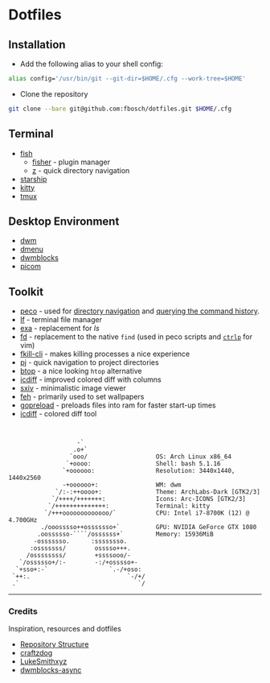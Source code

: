 # Dotfiles

## Installation

- Add the following alias to your shell config:

```sh
alias config='/usr/bin/git --git-dir=$HOME/.cfg --work-tree=$HOME'
```

- Clone the repository

```sh
git clone --bare git@github.com:fbosch/dotfiles.git $HOME/.cfg
```

## Terminal

- [fish](https://fishshell.com/)
  - [fisher](https://github.com/jorgebucaran/fisher) - plugin manager
  - [z](https://github.com/jethrokuan/z) - quick directory navigation
- [starship](https://starship.rs/)
- [kitty](https://sw.kovidgoyal.net/kitty/)
- [tmux](https://github.com/tmux/tmux)

## Desktop Environment

- [dwm](https://github.com/fbosch/dwm)
- [dmenu](https://github.com/fbosch/dmenu)
- [dwmblocks](https://github.com/fbosch/dwmblocks)
- [picom](https://wiki.archlinux.org/title/Picom)

## Toolkit

- [peco](https://github.com/peco/peco) - used for [directory navigation](/.config/fish/functions/peco_change_directory.fish) and [querying the command history](/.config/fish/functions/peco_select_history.fish).
- [lf](https://github.com/gokcehan/lf) - terminal file manager
- [exa](https://github.com/ogham/exa) - replacement for _ls_
- [fd](https://github.com/sharkdp/fd) - replacement to the native `find` (used in peco scripts and [`ctrlp`](https://github.com/kien/ctrlp.vim#basic-options=) for vim)
- [fkill-cli](https://github.com/sindresorhus/fkill-cli) - makes killing processes a nice experience
- [pj](https://github.com/oh-my-fish/plugin-pj) - quick navigation to project directories
- [btop](https://github.com/aristocratos/btop) - a nice looking `htop` alternative
- [icdiff](https://github.com/jeffkaufman/icdiff) - improved colored diff with columns
- [sxiv](https://wiki.archlinux.org/title/Sxiv) - minimalistic image viewer
- [feh](https://wiki.archlinux.org/title/feh) - primarily used to set wallpapers
- [gopreload](https://wiki.archlinux.org/title/Preload) - preloads files into ram for faster start-up times
- [icdiff](https://github.com/jeffkaufman/icdiff) - colored diff tool

`````


                   -`
                  .o+`
                 `ooo/                   OS: Arch Linux x86_64
                `+oooo:                  Shell: bash 5.1.16
               `+oooooo:                 Resolution: 3440x1440, 1440x2560
               -+oooooo+:                WM: dwm
             `/:-:++oooo+:               Theme: ArchLabs-Dark [GTK2/3]
            `/++++/+++++++:              Icons: Arc-ICONS [GTK2/3]
           `/++++++++++++++:             Terminal: kitty
          `/+++ooooooooooooo/`           CPU: Intel i7-8700K (12) @ 4.700GHz
         ./ooosssso++osssssso+`          GPU: NVIDIA GeForce GTX 1080
        .oossssso-````/ossssss+`         Memory: 15936MiB
       -osssssso.      :ssssssso.
      :osssssss/        osssso+++.
     /ossssssss/        +ssssooo/-
   `/ossssso+/:-        -:/+osssso+-
  `+sso+:-`                 `.-/+oso:
 `++:.                           `-/+/
 .`                                 `/

`````

---

### Credits

Inspiration, resources and dotfiles

- [Repository Structure](https://www.atlassian.com/git/tutorials/dotfiles)
- [craftzdog](https://github.com/craftzdog/dotfiles-public)
- [LukeSmithxyz](https://github.com/LukeSmithxyz/voidrice)
- [dwmblocks-async](https://github.com/UtkarshVerma/dwmblocks-async)
